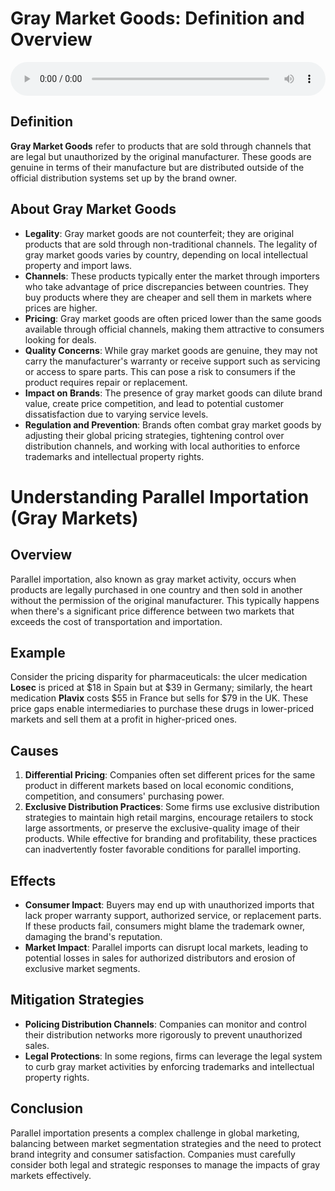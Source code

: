 # Gray Market Goods: Definition and Overview

<audio controls style="width: 100%;">
  <source src="../../../../../audio/4th_sem/IM/Unit-4 Pricing Decisions/4.d Gray Market Goods.mp3" type="audio/mpeg">
  Your browser does not support the audio element.
</audio>


## Definition
**Gray Market Goods** refer to products that are sold through channels that are legal but unauthorized by the original manufacturer. These goods are genuine in terms of their manufacture but are distributed outside of the official distribution systems set up by the brand owner.

## About Gray Market Goods
- **Legality**: Gray market goods are not counterfeit; they are original products that are sold through non-traditional channels. The legality of gray market goods varies by country, depending on local intellectual property and import laws.
- **Channels**: These products typically enter the market through importers who take advantage of price discrepancies between countries. They buy products where they are cheaper and sell them in markets where prices are higher.
- **Pricing**: Gray market goods are often priced lower than the same goods available through official channels, making them attractive to consumers looking for deals.
- **Quality Concerns**: While gray market goods are genuine, they may not carry the manufacturer's warranty or receive support such as servicing or access to spare parts. This can pose a risk to consumers if the product requires repair or replacement.
- **Impact on Brands**: The presence of gray market goods can dilute brand value, create price competition, and lead to potential customer dissatisfaction due to varying service levels.
- **Regulation and Prevention**: Brands often combat gray market goods by adjusting their global pricing strategies, tightening control over distribution channels, and working with local authorities to enforce trademarks and intellectual property rights.


# Understanding Parallel Importation (Gray Markets)

## Overview
Parallel importation, also known as gray market activity, occurs when products are legally purchased in one country and then sold in another without the permission of the original manufacturer. This typically happens when there's a significant price difference between two markets that exceeds the cost of transportation and importation.

## Example
Consider the pricing disparity for pharmaceuticals: the ulcer medication **Losec** is priced at $18 in Spain but at $39 in Germany; similarly, the heart medication **Plavix** costs $55 in France but sells for $79 in the UK. These price gaps enable intermediaries to purchase these drugs in lower-priced markets and sell them at a profit in higher-priced ones.

## Causes
1. **Differential Pricing**: Companies often set different prices for the same product in different markets based on local economic conditions, competition, and consumers' purchasing power.
2. **Exclusive Distribution Practices**: Some firms use exclusive distribution strategies to maintain high retail margins, encourage retailers to stock large assortments, or preserve the exclusive-quality image of their products. While effective for branding and profitability, these practices can inadvertently foster favorable conditions for parallel importing.

## Effects
- **Consumer Impact**: Buyers may end up with unauthorized imports that lack proper warranty support, authorized service, or replacement parts. If these products fail, consumers might blame the trademark owner, damaging the brand's reputation.
- **Market Impact**: Parallel imports can disrupt local markets, leading to potential losses in sales for authorized distributors and erosion of exclusive market segments.

## Mitigation Strategies
- **Policing Distribution Channels**: Companies can monitor and control their distribution networks more rigorously to prevent unauthorized sales.
- **Legal Protections**: In some regions, firms can leverage the legal system to curb gray market activities by enforcing trademarks and intellectual property rights.

## Conclusion
Parallel importation presents a complex challenge in global marketing, balancing between market segmentation strategies and the need to protect brand integrity and consumer satisfaction. Companies must carefully consider both legal and strategic responses to manage the impacts of gray markets effectively.
